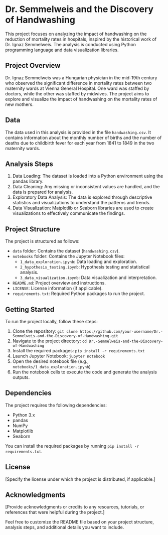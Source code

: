 # Dr. Semmelweis and the Discovery of Handwashing

This project focuses on analyzing the impact of handwashing on the reduction of mortality rates in hospitals, inspired by the historical work of Dr. Ignaz Semmelweis. The analysis is conducted using Python programming language and data visualization libraries.

## Project Overview

Dr. Ignaz Semmelweis was a Hungarian physician in the mid-19th century who observed the significant difference in mortality rates between two maternity wards at Vienna General Hospital. One ward was staffed by doctors, while the other was staffed by midwives. The project aims to explore and visualize the impact of handwashing on the mortality rates of new mothers.

## Data

The data used in this analysis is provided in the file `handwashing.csv`. It contains information about the monthly number of births and the number of deaths due to childbirth fever for each year from 1841 to 1849 in the two maternity wards.

## Analysis Steps

1. Data Loading: The dataset is loaded into a Python environment using the pandas library.
2. Data Cleaning: Any missing or inconsistent values are handled, and the data is prepared for analysis.
3. Exploratory Data Analysis: The data is explored through descriptive statistics and visualizations to understand the patterns and trends.
4. Data Visualization: Matplotlib or Seaborn libraries are used to create visualizations to effectively communicate the findings.

## Project Structure

The project is structured as follows:

- `data` folder: Contains the dataset (`handwashing.csv`).
- `notebooks` folder: Contains the Jupyter Notebook files:
  - `1_data_exploration.ipynb`: Data loading and exploration.
  - `2_hypothesis_testing.ipynb`: Hypothesis testing and statistical analysis.
  - `3_data_visualization.ipynb`: Data visualization and interpretation.
- `README.md`: Project overview and instructions.
- `LICENSE`: License information (if applicable).
- `requirements.txt`: Required Python packages to run the project.

## Getting Started

To run the project locally, follow these steps:

1. Clone the repository: `git clone https://github.com/your-username/Dr.-Semmelweis-and-the-Discovery-of-Handwashing.git`
2. Navigate to the project directory: `cd Dr.-Semmelweis-and-the-Discovery-of-Handwashing`
3. Install the required packages: `pip install -r requirements.txt`
4. Launch Jupyter Notebook: `jupyter notebook`
5. Open the desired notebook file (e.g., `notebooks/1_data_exploration.ipynb`)
6. Run the notebook cells to execute the code and generate the analysis outputs.

## Dependencies

The project requires the following dependencies:

- Python 3.x
- pandas
- NumPy
- Matplotlib
- Seaborn

You can install the required packages by running `pip install -r requirements.txt`.

## License

[Specify the license under which the project is distributed, if applicable.]

## Acknowledgments

[Provide acknowledgments or credits to any resources, tutorials, or references that were helpful during the project.]

Feel free to customize the README file based on your project structure, analysis steps, and additional details you want to include.
